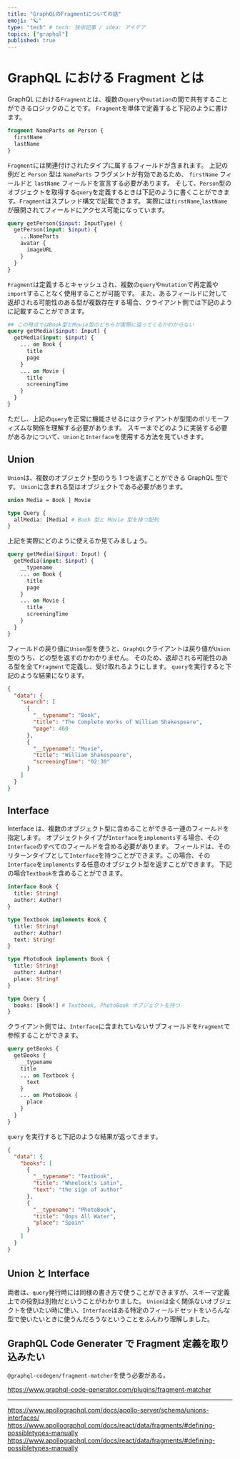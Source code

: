 ```yaml
---
title: "GraphQLのFragmentについての話"
emoji: "🪐"
type: "tech" # tech: 技術記事 / idea: アイデア
topics: ["graphql"]
published: true
---
```


# GraphQL における Fragment とは

GraphQL における`Fragment`とは、複数の`query`や`mutation`の間で共有することができるロジックのことです。
`Fragment`を単体で定義すると下記のように書けます。

```graphql
fragment NameParts on Person {
  firstName
  lastName
}
```

`Fragment`には関連付けされたタイプに属するフィールドが含まれます。
上記の例だと `Person` 型は `NameParts` フラグメントが有効であるため、 `firstName` フィールドと `lastName` フィールドを宣言する必要があります。
そして、`Person`型のオブジェクトを取得する`query`を定義するときは下記のように書くことができます。`Fragment`はスプレッド構文で記載できます。
実際には`firstName`,`lastName`が展開されてフィールドにアクセス可能になっています。

```graphql
query getPerson($input: InputType) {
  getPerson(input: $input) {
    ...NameParts
    avatar {
      imageURL
    }
  }
}
```

`Fragment`は定義するとキャッシュされ、複数の`query`や`mutation`で再定義や`import`することなく使用することが可能です。
また、あるフィールドに対して返却される可能性のある型が複数存在する場合、クライアント側では下記のように記載することができます。

```graphql
## この時点ではBook型とMovie型のどちらが実際に返ってくるかわからない
query getMedia($input: Input) {
  getMedia(input: $input) {
    ... on Book {
      title
      page
    }
    ... on Movie {
      title
      screeningTime
    }
  }
}
```

ただし、上記の`query`を正常に機能させるにはクライアントが型間のポリモーフィズムな関係を理解する必要があります。
スキーまでどのように実装する必要があるかについて、`Union`と`Interface`を使用する方法を見ていきます。

## Union

`Union`は、複数のオブジェクト型のうち 1 つを返すことができる GraphQL 型です。
`Union`に含まれる型はオブジェクトである必要があります。

```graphql
union Media = Book | Movie

type Query {
  allMedia: [Media] # Book 型と Movie 型を持つ配列
}
```

上記を実際にどのように使えるか見てみましょう。

```graphql
query getMedia($input: Input) {
  getMedia(input: $input) {
    __typename
    ... on Book {
      title
      page
    }
    ... on Movie {
      title
      screeningTime
    }
  }
}
```

フィールドの戻り値に`Union`型を使うと、`GraphQL`クライアントは戻り値が`Union`型のうち、どの型を返すのかわかりません。
そのため、返却される可能性のある型を全て`Fragment`で定義し、受け取れるようにします。
`query`を実行すると下記のような結果になります。

```json
{
  "data": {
    "search": [
      {
        "__typename": "Book",
        "title": "The Complete Works of William Shakespeare",
        "page": 460
      },
      {
        "__typename": "Movie",
        "title": "William Shakespeare",
        "screeningTime": "02:30"
      }
    ]
  }
}
```

## Interface

Interface は、複数のオブジェクト型に含めることができる一連のフィールドを指定します。
オブジェクトタイプが`Interface`を`implements`する場合、その`Interface`のすべてのフィールドを含める必要があります。
フィールドは、そのリターンタイプとして`Interface`を持つことができます。この場合、その`Interface`を`implements`する任意のオブジェクト型を返すことができます。
下記の場合`Textbook`を含めることができます。

```graphql
interface Book {
  title: String!
  author: Author!
}

type Textbook implements Book {
  title: String!
  author: Author!
  text: String!
}

type PhotoBook implements Book {
  title: String!
  author: Author!
  place: String!
}

type Query {
  books: [Book!] # Textbook, PhotoBook オブジェクトを持つ
}
```

クライアント側では、`Interface`に含まれていないサブフィールドを`Fragment`で参照することができます。

```graphql
query getBooks {
  getBooks {
    __typename
    title
    ... on Textbook {
      text
    }
    ... on PhotoBook {
      place
    }
  }
}
```

`query` を実行すると下記のような結果が返ってきます。

```json
{
  "data": {
    "books": [
      {
        "__typename": "Textbook",
        "title": "Wheelock's Latin",
        "text": "the sign of author"
      },
      {
        "__typename": "PhotoBook",
        "title": "Oops All Water",
        "place": "Spain"
      }
    ]
  }
}
```

## Union と Interface

両者は、`query`発行時には同様の書き方で使うことができますが、スキーマ定義上での役割は別物だということがわかりました。
`Union`は全く関係ないオブジェクトを使いたい時に使い、`Interface`はある特定のフィールドセットをいろんな型で使いたいときに使うんだろうなということをふんわり理解しました。

## GraphQL Code Generater で Fragment 定義を取り込みたい

`@graphql-codegen/fragment-matcher`を使う必要がある。

https://www.graphql-code-generator.com/plugins/fragment-matcher

---

https://www.apollographql.com/docs/apollo-server/schema/unions-interfaces/
https://www.apollographql.com/docs/react/data/fragments/#defining-possibletypes-manually
https://www.apollographql.com/docs/react/data/fragments/#defining-possibletypes-manually
